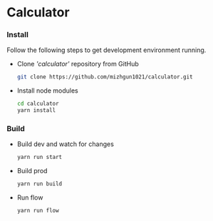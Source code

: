 # Calculator

### Install

Follow the following steps to get development environment running.

* Clone _'calculator'_ repository from GitHub

  ```bash
  git clone https://github.com/mizhgun1021/calculator.git
  ```

* Install node modules

   ```bash
   cd calculator
   yarn install
   ```
   
### Build

* Build dev and watch for changes
    ```bash
    yarn run start
    ```
    
* Build prod
    ```bash
    yarn run build
    ```
    
* Run flow
    ```bash
    yarn run flow
    ```
